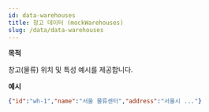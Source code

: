 ```yaml
---
id: data-warehouses
title: 창고 데이터 (mockWarehouses)
slug: /data/data-warehouses
---
```


**목적**

창고(물류) 위치 및 특성 예시를 제공합니다.

**예시**

```json
{"id":"wh-1","name":"서울 물류센터","address":"서울시 ..."}
```
